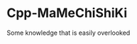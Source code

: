 # Cpp-MaMeChiShiKi
Some knowledge that is easily overlooked

[My Notion]: https://scratched-garnet-077.notion.site/eb680488148b42cf805325291c9ea324?v=f89bc110c9274a8b98590e182e221422

